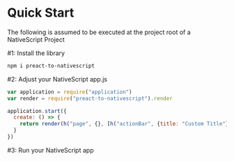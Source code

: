 # Quick Start

The following is assumed to be executed at the project root of a NativeScript Project

\#1: Install the library
```bash
npm i preact-to-nativescript
```

\#2: Adjust your NativeScript app.js

```javascript
var application = require("application")
var render = require("preact-to-nativescript").render

application.start({
  create: () => {
    return render(h("page", {}, [h("actionBar", {title: "Custom Title"}), h("stackLayout", {}, [h("label", {text: "preact-to-nativescript page"}, [])])]))
  }
})
```

\#3: Run your NativeScript app